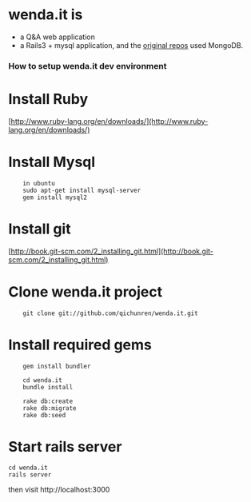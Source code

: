 # wenda.it is
 
+ a Q&A web application
+ a Rails3 + mysql application, and the [original repos](https://github.com/hideto/wenda.it) used MongoDB.

### How to setup wenda.it dev environment

# Install Ruby
[http://www.ruby-lang.org/en/downloads/](http://www.ruby-lang.org/en/downloads/)

# Install Mysql
        in ubuntu
        sudo apt-get install mysql-server
        gem install mysql2  

# Install git
[http://book.git-scm.com/2_installing_git.html](http://book.git-scm.com/2_installing_git.html)

# Clone wenda.it project
        git clone git://github.com/qichunren/wenda.it.git 

# Install required gems
        gem install bundler
        
        cd wenda.it        
        bundle install     
        
        rake db:create
        rake db:migrate
        rake db:seed
                
# Start rails server
    cd wenda.it
    rails server     
then visit http://localhost:3000
